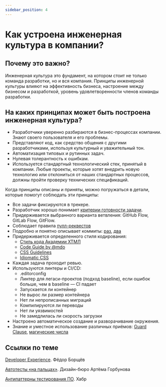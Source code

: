 ```yaml
---
sidebar_position: 4
---
```

# Как устроена инженерная культура в компании?

## Почему это важно? 
Инженерная культура это фундамент, на котором стоит не только команда разработки, но и вся компания. Принципы инженерной культуры влияют на эффективность бизнеса, настроение между бизнесом и разработкой, уровень удовлетворенности членов команды разработки.

## На каких принципах может быть построена инженерная культура?
- Разработчики уверенно разбираются в бизнес-процессах компании. Знают своего пользователя и его проблемы. 
- Представляют код, как средство общения с другими разработчиками, используя культурный и уважительный тон. 
- Автоматизация типовых и рутинных задач.
- Нулевая толерантность к ошибкам.
- Используется стандартный технологический стек, принятый в компании. Любые проекты, которые хотят внедрить новую технологию или отклониться от наших стандартных процессов, должны пройти проверку технических спецификаций.

Когда принципы описаны и приняты, можно погружаться в детали, которые помогут соблюдать эти принципы:
- Все задачи фиксируются в трекере.
- Разработчик хорошо понимает [критерии готовности задачи](dod.md).
- Придерживается выбранного варианта ветвления: GitHub Flow, GitLab Flow, GitFlow.
- Соблюдает правила [пулл-реквестов](./attachments/mtrlPullRequestRules.pdf)
- Подробно и понятно описывает коммиты: [раз](./attachments/commitNikitaSivakov.pdf), [два](https://consta.design/libs/portal/contributers-commits)
- Придерживается определенного стиля кодирования:
  - [Стиль кода Академии ХТМЛ](http://codeguide.academy/html-css.html)
  - [Code Guide by @mdo](http://codeguide.co/)
  - [CSS Guidelines](https://cssguidelin.es/)
  - [Idiomatic CSS](https://github.com/necolas/idiomatic-css)
- Каждая задача проходит ревью.
- Используются линтеры и CI/CD:
  - .editorconfig
  - Линтер для легаси-проектов (подход baseline), если ошибок больше, чем в baseline — CI падает
  - Запускается ли контейнер
  - Не вырос ли размер контейнера
  - Нет ли непрописанных миграций
  - Компилируются ли переводы
  - Нет ли уязвимостей
  - Не замедлилась ли скорость загрузки
- Настроено автоматическое создание и разворачивание окружения.
- Знание и уместное использование различных приёмов: [Guard Clause](https://bureau.ru/soviet/20230209/), [магические числа](https://bureau.ru/soviet/20230406/)

## Ссылки по теме
[Developer Experience](https://t.me/pmdaily/1012). Фёдор Борщёв

[Автотесты «на пальцах»](https://bureau.ru/soviet/20200213/). Дизайн-бюро Артёма Горбунова

[Антипаттерны тестирования ПО](https://habr.com/ru/post/358178/). Хабр